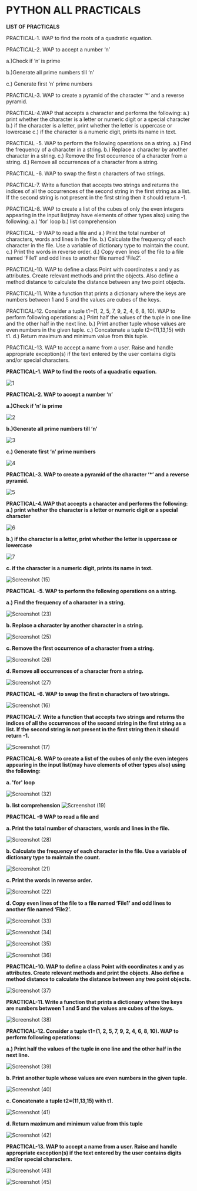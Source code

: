 
# PYTHON ALL PRACTICALS 

**LIST OF PRACTICALS**

PRACTICAL-1. WAP to find the roots of a quadratic equation.

PRACTICAL-2. WAP to accept a number ‘n’



a.)Check if ’n’ is prime


b.)Generate all prime numbers till ‘n’


c.) Generate first ‘n’ prime numbers

PRACTICAL-3. WAP to create a pyramid of the character ‘*’ and a reverse pyramid.

PRACTICAL-4.WAP that accepts a character and performs the following:
a.) print whether the character is a letter or numeric digit or a special character
b.) if the character is a letter, print whether the letter is uppercase or lowercase
c.) if the character is a numeric digit, prints its name in text.

PRACTICAL -5.  WAP to perform the following operations on a string.
a.) Find the frequency of a character in a string.
b.) Replace a character by another character in a string.
c.) Remove the first occurrence of a character from a string.
d.) Remove all occurrences of a character from a string.

PRACTICAL -6. WAP to swap the first n characters of two strings.

PRACTICAL-7. Write a function that accepts two strings and returns the indices of all the occurrences of the second string in the first string as a list. If the second string is not present in the first string then it should return -1.

PRACTICAL-8. WAP to create a list of the cubes of only the even integers appearing in the input list(may have elements of other types also) using the following:
a.) 'for' loop
b.) list comprehension

PRACTICAL -9  WAP to read a file and
a.) Print the total number of characters, words and lines in the file.
b.) Calculate the frequency of each character in the file. Use a variable of dictionary type to maintain the count.
c.) Print the words in reverse order.
d.) Copy even lines of the file to a file named ‘File1’ and odd lines to another file named ‘File2’.

PRACTICAL-10. WAP to define a class Point with coordinates x and y as attributes. Create relevant methods and print the objects. Also define a method distance to calculate the distance between any two point objects.

PRACTICAL-11. Write a function that prints a dictionary where the keys are numbers between 1 and 5 and the values are cubes of the keys.

PRACTICAL-12. Consider a tuple t1=(1, 2, 5, 7, 9, 2, 4, 6, 8, 10). WAP to perform following operations:
a.) Print half the values of the tuple in one line and the other half in the next line.
b.) Print another tuple whose values are even numbers in the given tuple.
c.) Concatenate a tuple t2=(11,13,15) with t1.
d.) Return maximum and minimum value from this tuple.

PRACTICAL-13. WAP to accept a name from a user. Raise and handle appropriate exception(s) if the text entered by the user contains digits and/or special characters.








    
**PRACTICAL-1. WAP to find the roots of a quadratic equation.**


![1](https://github.com/user-attachments/assets/8ee6870e-5af2-406e-aecf-898cf468e3ae)





**PRACTICAL-2. WAP to accept a number ‘n’**

**a.)Check if ’n’ is prime**

![2](https://github.com/user-attachments/assets/ec033487-3c7c-48c1-9839-84b637b7cb98)




    
**b.)Generate all prime numbers till ‘n’**

![3](https://github.com/user-attachments/assets/63dc98ab-9691-4ce7-9676-0f0e08dc8719)







**c.) Generate first ‘n’ prime numbers**


![4](https://github.com/user-attachments/assets/0f8431e4-d7ec-4055-8bef-c89c298168f5)








**PRACTICAL-3. WAP to create a pyramid of the character ‘*’ and a reverse pyramid.**



![5](https://github.com/user-attachments/assets/da3a8868-abbb-4b65-a110-d55733e17d68)






**PRACTICAL-4.WAP that accepts a character and performs the following:
a.) print whether the character is a letter or numeric digit or a special character**


![6](https://github.com/user-attachments/assets/1128fbdf-1193-4a22-88c9-4309dbf00df1)






**b.) if the character is a letter, print whether the letter is uppercase or lowercase**

![7](https://github.com/user-attachments/assets/f8bc5908-36dc-4944-8a2d-f56088823236)






**c. if the character is a numeric digit, prints its name in text.**

![Screenshot (15)](https://github.com/user-attachments/assets/88e05cf5-dfc4-4d18-a570-d18c8efc9041)







**PRACTICAL -5.  WAP to perform the following operations on a string.**

 **a.) Find the frequency of a character in a string.**
  
![Screenshot (23)](https://github.com/user-attachments/assets/1be6875f-4114-49fe-8554-47f7592a674f)






**b. Replace a character by another character in a string.**

![Screenshot (25)](https://github.com/user-attachments/assets/6510af71-d615-4104-9d8b-d74ab6a3f012)







**c. Remove the first occurrence of a character from a string.**

![Screenshot (26)](https://github.com/user-attachments/assets/2626b4c2-0a6c-4c8d-a566-eb132d4666fc)






**d. Remove all occurrences of a character from a string.**

![Screenshot (27)](https://github.com/user-attachments/assets/760e13d6-f51e-40d5-8e3f-e079178370f6)







**PRACTICAL -6. WAP to swap the first n characters of two strings.**

![Screenshot (16)](https://github.com/user-attachments/assets/d5db04c0-c4e8-4dbc-95b1-9f84d6461f2b)







**PRACTICAL-7. Write a function that accepts two strings and returns the indices of all the occurrences of the second string in the first string as a list. If the second string is not present in the first 
string then it should return -1.**

![Screenshot (17)](https://github.com/user-attachments/assets/9c181952-737a-448e-99ad-50334643272b)






**PRACTICAL-8. WAP to create a list of the cubes of only the even integers appearing in the input list(may have elements of other types also) using the following:**

**a. 'for' loop**

![Screenshot (32)](https://github.com/user-attachments/assets/065d0624-4200-4809-a435-71ea125dfbda)





**b. list comprehension**
![Screenshot (19)](https://github.com/user-attachments/assets/fa3425d9-61dc-4703-bacc-6051b019fbf6)






**PRACTICAL -9  WAP to read a file and**  

**a. Print the total number of characters, words and lines in the file.**

![Screenshot (28)](https://github.com/user-attachments/assets/3c671184-8975-437f-9265-bd85f17d56bd)






**b. Calculate the frequency of each character in the file. Use a variable of dictionary type to maintain the count.**

![Screenshot (21)](https://github.com/user-attachments/assets/ebb60ab5-2f7a-46e1-91af-cfa051afbe06)






**c. Print the words in reverse order.**

![Screenshot (22)](https://github.com/user-attachments/assets/719e6589-d893-48fe-8c55-3adac3e04f7d)





**d. Copy even lines of the file to a file named ‘File1’ and odd lines to another file 
named ‘File2’.**

![Screenshot (33)](https://github.com/user-attachments/assets/4d7c13bd-dfca-42f6-aec4-2c26604e7bcb)



![Screenshot (34)](https://github.com/user-attachments/assets/fb426d7b-bd1f-44ec-895e-85db6e3ed006)



![Screenshot (35)](https://github.com/user-attachments/assets/58f2c509-0900-41a8-8c1e-355dbbfc87b5)



![Screenshot (36)](https://github.com/user-attachments/assets/ab5ac6a0-daa3-4623-8821-42bc39f9c925)




**PRACTICAL-10. WAP to define a class Point with coordinates x and y as attributes. Create relevant 
methods and print the objects. Also define a method distance to calculate the distance 
between any two point objects.**

![Screenshot (37)](https://github.com/user-attachments/assets/6c454f1c-53bd-4bc6-977c-057e45c88b36)





**PRACTICAL-11. Write a function that prints a dictionary where the keys are numbers between 1 and 5 
and the values are cubes of the keys.**


![Screenshot (38)](https://github.com/user-attachments/assets/c3d74c26-5d28-4ef8-94a5-c112b40e2eb7)





**PRACTICAL-12. Consider a tuple t1=(1, 2, 5, 7, 9, 2, 4, 6, 8, 10). WAP to perform following operations:**

**a.) Print half the values of the tuple in one line and the other half in the next line.**


![Screenshot (39)](https://github.com/user-attachments/assets/ff85a18b-6aa9-4ead-908f-aed99cae2f75)




**b. Print another tuple whose values are even numbers in the given tuple.**


![Screenshot (40)](https://github.com/user-attachments/assets/2d36d32c-362b-4ff8-a0b7-cc27a8de0791)





**c. Concatenate a tuple t2=(11,13,15) with t1.**


![Screenshot (41)](https://github.com/user-attachments/assets/5b7aecae-07b3-4d91-bbc2-47807df533e0)





**d. Return maximum and minimum value from this tuple**


![Screenshot (42)](https://github.com/user-attachments/assets/572704d8-7615-4c89-8de7-a51f9d8904b7)






**PRACTICAL-13. WAP to accept a name from a user. Raise and handle appropriate exception(s) if the 
text entered by the user contains digits and/or special characters.**

![Screenshot (43)](https://github.com/user-attachments/assets/5e9a2bdc-b90a-4ed0-8ef3-8163c186f108)


![Screenshot (45)](https://github.com/user-attachments/assets/3966f441-93a5-4eb4-a8a8-85695ad3d3ff)






